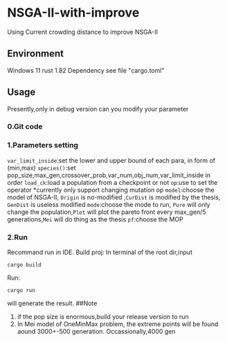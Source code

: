 # NSGA-II-with-improve
Using Current crowding distance to improve NSGA-II

## Environment
Windows 11
rust 1.82
Dependency see file "cargo.toml"

## Usage
Presently,only in debug version can you modify your parameter
### 0.Git code
### 1.Parameters setting
`var_limit_inside`:set the lower and upper bound of each para, in form of (min,max)
`species()`:set pop_size,max_gen,crossover_prob,var_num,obj_num,var_limit_inside  in order
`load_ck`:load a population from a checkpoint or not
`op`:use to set the operator *currently only support changing mutation op
`model`:choose the model of NSGA-II, `Origin` is no-modified ,`CurDist` is modified by the thesis, `GenDist` is useless modified
`mode`:choose the mode to run, `Pure` will only change the population,`Plot` will plot the pareto front every max_gen/5 generations,`Mei` will do thing as the thesis
`pf`:choose the MOP
### 2.Run
Recommand run in IDE.
Build proj:
In terminal of the root dir,input
```
cargo build
```
Run:
```
cargo run
```
will generate the result. 
##Note
1. if the pop size is enormous,build your release version to run
2. In Mei model of OneMinMax problem, the extreme points will be found aound 3000+-500 generation. Occassionally,4000 gen
   
